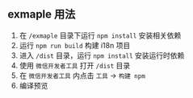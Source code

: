 ## exmaple 用法

1. 在 `/exmaple` 目录下运行 `npm install` 安装相关依赖
2. 运行 `npm run build`  构建 i18n 项目
3. 进入 `/dist` 目录，运行 `npm install` 安装运行时依赖
4. 使用 `微信开发者工具` 打开 `/dist` 目录
5. 在 `微信开发者工具` 内点击 `工具` -> `构建 npm`
6. 编译预览

